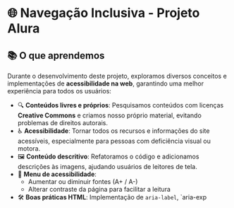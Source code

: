 # 🌐 Navegação Inclusiva - Projeto Alura

## 📚 O que aprendemos
Durante o desenvolvimento deste projeto, exploramos diversos conceitos e implementações de **acessibilidade na web**, garantindo uma melhor experiência para todos os usuários:

- 🔍 **Conteúdos livres e próprios**: Pesquisamos conteúdos com licenças **Creative Commons** e criamos nosso próprio material, evitando problemas de direitos autorais.  
- ♿ **Acessibilidade**: Tornar todos os recursos e informações do site acessíveis, especialmente para pessoas com deficiência visual ou motora.  
- 🖼️ **Conteúdo descritivo**: Refatoramos o código e adicionamos descrições às imagens, ajudando usuários de leitores de tela.  
- 📝 **Menu de acessibilidade**:
  - Aumentar ou diminuir fontes (A+ / A-)  
  - Alterar contraste da página para facilitar a leitura  
- 🛠️ **Boas práticas HTML**: Implementação de `aria-label`, `aria-exp
